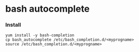 # bash autocomplete

### Install

    yum install -y bash-completion
    cp bash_autocomplete /etc/bash_completion.d/<myprogname>
    source /etc/bash_completion.d/<myprogname>
